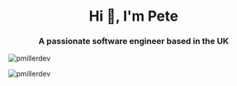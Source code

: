 <h1 align="center">Hi 👋, I'm Pete</h1>
<h3 align="center">A passionate software engineer based in the UK</h3>

<p align="left"> <img src="https://komarev.com/ghpvc/?username=pmillerdev&label=Profile%20views&color=0e75b6&style=flat" alt="pmillerdev" /> </p>

<p><img align="center" src="https://github-readme-stats.vercel.app/api/top-langs?username=pmillerdev&show_icons=true&locale=en&layout=compact" alt="pmillerdev" /></p>

